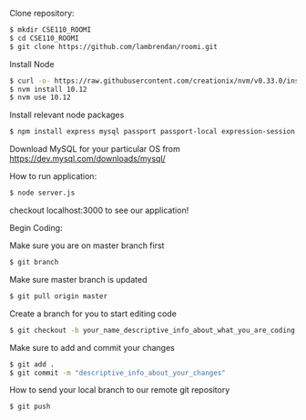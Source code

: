 Clone repository:
```bash
$ mkdir CSE110_ROOMI
$ cd CSE110_ROOMI
$ git clone https://github.com/lambrendan/roomi.git
```
Install Node
```bash
$ curl -o- https://raw.githubusercontent.com/creationix/nvm/v0.33.0/install.sh | bash
$ nvm install 10.12
$ nvm use 10.12
```
Install relevant node packages
```bash
$ npm install express mysql passport passport-local expression-session body-parser
```

Download MySQL for your particular OS from 
https://dev.mysql.com/downloads/mysql/

How to run application:
```bash
$ node server.js
```
checkout localhost:3000 to see our application!

Begin Coding:

Make sure you are on master branch first
```bash
$ git branch
```

Make sure master branch is updated
```bash
$ git pull origin master
```

Create a branch for you to start editing code
```bash
$ git checkout -b your_name_descriptive_info_about_what_you_are_coding
```

Make sure to add and commit your changes
```bash
$ git add .
$ git commit -m "descriptive_info_about_your_changes"
```

How to send your local branch to our remote git repository
```bash
$ git push
```


